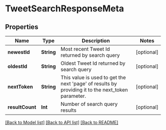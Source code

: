 # TweetSearchResponseMeta

## Properties
Name | Type | Description | Notes
------------ | ------------- | ------------- | -------------
**newestId** | **String** | Most recent Tweet Id returned by search query | [optional] 
**oldestId** | **String** | Oldest Tweet Id returned by search query | [optional] 
**nextToken** | **String** | This value is used to get the next &#39;page&#39; of results by providing it to the next_token parameter. | [optional] 
**resultCount** | **Int** | Number of search query results | [optional] 

[[Back to Model list]](../README.md#documentation-for-models) [[Back to API list]](../README.md#documentation-for-api-endpoints) [[Back to README]](../README.md)



